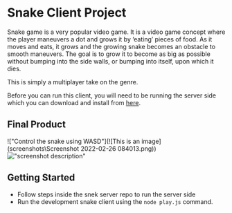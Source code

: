 # Snake Client Project

Snake game is a very popular video game. It is a video game concept where the player maneuvers a dot and grows it by ‘eating’ pieces of food. As it moves and eats, it grows and the growing snake becomes an obstacle to smooth maneuvers. The goal is to grow it to become as big as possible without bumping into the side walls, or bumping into itself, upon which it dies.

This is simply a multiplayer take on the genre.

Before you can run this client, you will need to be running the server side which you can download and install from [here](https://github.com/lighthouse-labs/snek-multiplayer.git).

## Final Product

!["Control the snake using WASD"](![This is an image](screenshots\Screenshot 2022-02-26 084013.png))
!["screenshot description"](#)


## Getting Started

- Follow steps inside the snek server repo to run the server side
- Run the development snake client using the `node play.js` command.
